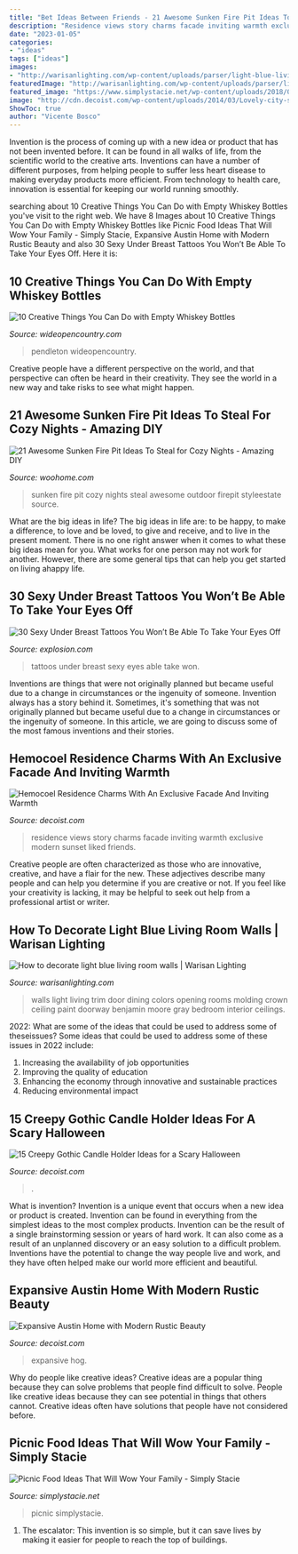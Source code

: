 ```yaml
---
title: "Bet Ideas Between Friends - 21 Awesome Sunken Fire Pit Ideas To Steal For Cozy Nights"
description: "Residence views story charms facade inviting warmth exclusive modern sunset liked friends"
date: "2023-01-05"
categories:
- "ideas"
tags: ["ideas"]
images:
- "http://warisanlighting.com/wp-content/uploads/parser/light-blue-living-room-walls-5.jpg"
featuredImage: "http://warisanlighting.com/wp-content/uploads/parser/light-blue-living-room-walls-5.jpg"
featured_image: "https://www.simplystacie.net/wp-content/uploads/2018/07/picnic-food-680x1016.jpg"
image: "http://cdn.decoist.com/wp-content/uploads/2014/03/Lovely-city-skyline-views-after-sunset.jpg"
ShowToc: true
author: "Vicente Bosco"
---
```



Invention is the process of coming up with a new idea or product that has not been invented before. It can be found in all walks of life, from the scientific world to the creative arts. Inventions can have a number of different purposes, from helping people to suffer less heart disease to making everyday products more efficient. From technology to health care, innovation is essential for keeping our world running smoothly.

	

		
searching about 10 Creative Things You Can Do with Empty Whiskey Bottles you've visit to the right web. We have 8 Images about 10 Creative Things You Can Do with Empty Whiskey Bottles like Picnic Food Ideas That Will Wow Your Family - Simply Stacie, Expansive Austin Home with Modern Rustic Beauty and also 30 Sexy Under Breast Tattoos You Won’t Be Able To Take Your Eyes Off. Here it is:
		
    
## 10 Creative Things You Can Do With Empty Whiskey Bottles

<img loading=lazy src="https://cdn0.wideopencountry.com/wp-content/uploads/2016/04/whiskey4.jpg" onerror="this.onerror=null;this.src='https://tse2.mm.bing.net/th?id=OIP.mdMhOPPxR_Sxl-_gl4rmWQHaJ6&amp;pid=15.1';" alt="10 Creative Things You Can Do with Empty Whiskey Bottles">

_Source: wideopencountry.com_

>pendleton wideopencountry. 

	

Creative people have a different perspective on the world, and that perspective can often be heard in their creativity. They see the world in a new way and take risks to see what might happen.

    
## 21 Awesome Sunken Fire Pit Ideas To Steal For Cozy Nights - Amazing DIY

<img loading=lazy src="http://www.woohome.com/wp-content/uploads/2017/09/sunken-firepit-for-cozy-nights-7.jpg" onerror="this.onerror=null;this.src='https://tse3.mm.bing.net/th?id=OIP.ABRIuNq92EtkkGhfLnp0wwHaK8&amp;pid=15.1';" alt="21 Awesome Sunken Fire Pit Ideas To Steal for Cozy Nights - Amazing DIY">

_Source: woohome.com_

>sunken fire pit cozy nights steal awesome outdoor firepit styleestate source. 

	

What are the big ideas in life?
The big ideas in life are: to be happy, to make a difference, to love and be loved, to give and receive, and to live in the present moment. There is no one right answer when it comes to what these big ideas mean for you. What works for one person may not work for another. However, there are some general tips that can help you get started on living ahappy life.

    
## 30 Sexy Under Breast Tattoos You Won’t Be Able To Take Your Eyes Off

<img loading=lazy src="https://www.explosion.com/wp-content/uploads/2014/09/2310.jpg" onerror="this.onerror=null;this.src='https://tse3.mm.bing.net/th?id=OIP.ZZ5lr-FtEiCntS3JmaIAHwHaHY&amp;pid=15.1';" alt="30 Sexy Under Breast Tattoos You Won’t Be Able To Take Your Eyes Off">

_Source: explosion.com_

>tattoos under breast sexy eyes able take won. 

	

Inventions are things that were not originally planned but became useful due to a change in circumstances or the ingenuity of someone.
Invention always has a story behind it. Sometimes, it's something that was not originally planned but became useful due to a change in circumstances or the ingenuity of someone. In this article, we are going to discuss some of the most famous inventions and their stories.

    
## Hemocoel Residence Charms With An Exclusive Facade And Inviting Warmth

<img loading=lazy src="http://cdn.decoist.com/wp-content/uploads/2014/03/Lovely-city-skyline-views-after-sunset.jpg" onerror="this.onerror=null;this.src='https://tse4.mm.bing.net/th?id=OIP.QQDbQh712dyMNOzXvPnAMQHaEz&amp;pid=15.1';" alt="Hemocoel Residence Charms With An Exclusive Facade And Inviting Warmth">

_Source: decoist.com_

>residence views story charms facade inviting warmth exclusive modern sunset liked friends. 

	

Creative people are often characterized as those who are innovative, creative, and have a flair for the new. These adjectives describe many people and can help you determine if you are creative or not. If you feel like your creativity is lacking, it may be helpful to seek out help from a professional artist or writer.

    
## How To Decorate Light Blue Living Room Walls | Warisan Lighting

<img loading=lazy src="http://warisanlighting.com/wp-content/uploads/parser/light-blue-living-room-walls-5.jpg" onerror="this.onerror=null;this.src='https://tse3.mm.bing.net/th?id=OIP.dpb4XOyl8u1w-a_gRNpZ2wHaJ4&amp;pid=15.1';" alt="How to decorate light blue living room walls | Warisan Lighting">

_Source: warisanlighting.com_

>walls light living trim door dining colors opening rooms molding crown ceiling paint doorway benjamin moore gray bedroom interior ceilings. 

	

2022: What are some of the ideas that could be used to address some of theseissues?
Some ideas that could be used to address some of these issues in 2022 include: 
1. Increasing the availability of job opportunities 
2. Improving the quality of education 
3. Enhancing the economy through innovative and sustainable practices 
4. Reducing environmental impact 

    
## 15 Creepy Gothic Candle Holder Ideas For A Scary Halloween

<img loading=lazy src="https://cdn.decoist.com/wp-content/uploads/2015/10/Vintage-lanterns-with-pillar-candles.jpg" onerror="this.onerror=null;this.src='https://tse1.mm.bing.net/th?id=OIP.6XiD-m-ikW8ylE1iE7Qy3QHaNW&amp;pid=15.1';" alt="15 Creepy Gothic Candle Holder Ideas for a Scary Halloween">

_Source: decoist.com_

>. 

	

What is invention?
Invention is a unique event that occurs when a new idea or product is created. Invention can be found in everything from the simplest ideas to the most complex products. Invention can be the result of a single brainstorming session or years of hard work. It can also come as a result of an unplanned discovery or an easy solution to a difficult problem. Inventions have the potential to change the way people live and work, and they have often helped make our world more efficient and beautiful.

    
## Expansive Austin Home With Modern Rustic Beauty

<img loading=lazy src="https://cdn.decoist.com/wp-content/uploads/2015/02/lap-pool-design-with-a-walkway-above-it.jpg" onerror="this.onerror=null;this.src='https://tse4.mm.bing.net/th?id=OIP.4aqKPFVDewAy4RhgwE13SwHaJ_&amp;pid=15.1';" alt="Expansive Austin Home with Modern Rustic Beauty">

_Source: decoist.com_

>expansive hog. 

	

Why do people like creative ideas?
Creative ideas are a popular thing because they can solve problems that people find difficult to solve. People like creative ideas because they can see potential in things that others cannot. Creative ideas often have solutions that people have not considered before.

    
## Picnic Food Ideas That Will Wow Your Family - Simply Stacie

<img loading=lazy src="https://www.simplystacie.net/wp-content/uploads/2018/07/picnic-food-680x1016.jpg" onerror="this.onerror=null;this.src='https://tse1.mm.bing.net/th?id=OIP.bGcx16GOwu6EP5ViejLFLgHaLE&amp;pid=15.1';" alt="Picnic Food Ideas That Will Wow Your Family - Simply Stacie">

_Source: simplystacie.net_

>picnic simplystacie. 

	

1. The escalator: This invention is so simple, but it can save lives by making it easier for people to reach the top of buildings.

